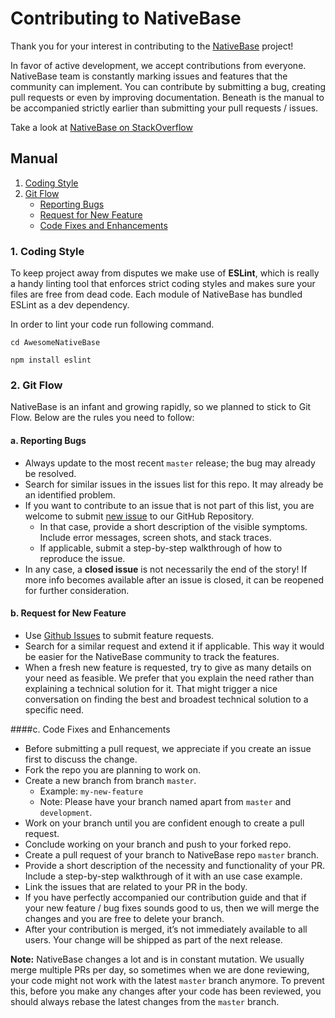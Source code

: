 
# Contributing to NativeBase

Thank you for your interest in contributing to the [NativeBase](http://nativebase.io/) project!

In favor of active development, we accept contributions from everyone. NativeBase team is constantly marking issues and features that the community can implement. You can contribute by submitting a bug, creating pull requests or even by improving documentation. Beneath is the manual to be accompanied strictly earlier than submitting your pull requests / issues.

Take a look at [NativeBase on StackOverflow](http://stackoverflow.com/questions/tagged/native-base)


## Manual

1. [Coding Style](#1-coding-style)
2. [Git Flow](#2-git-flow)
	- [Reporting Bugs](#a-reporting-bugs)
    - [Request for New Feature](#b-request-for-new-feature)
    - [Code Fixes and Enhancements](#c-code-fixes-and-enhancements)


### 1. Coding Style

To keep project away from disputes we make use of **ESLint**, which is really a handy linting tool that enforces strict coding styles and makes sure your files are free from dead code. Each module of NativeBase has bundled ESLint as a dev dependency.

In order to lint your code run following command. 

```
cd AwesomeNativeBase

npm install eslint
```


### 2. Git Flow

NativeBase is an infant and growing rapidly, so we planned to stick to Git Flow. Below are the rules you need to follow:

#### a. Reporting Bugs

-	Always update to the most recent `master` release; the bug may already be resolved.
-	Search for similar issues in the issues list for this repo. It may already be an identified problem.
-	If you want to contribute to an issue that is not part of this list, you are welcome to submit [new issue](https://github.com/GeekyAnts/NativeBase/issues/new) to our GitHub Repository.
	-	In that case, provide a short description of the visible symptoms. Include error messages, screen shots, and stack traces.
	-	If applicable, submit a step-by-step walkthrough of how to reproduce the issue.
-	In any case, a **closed issue** is not necessarily the end of the story! If more info becomes available after an issue is closed, it can be reopened for further consideration.


#### b. Request for New Feature

-	Use [Github Issues](https://github.com/GeekyAnts/NativeBase/issues) to submit feature requests.
-	Search for a similar request and extend it if applicable. This way it would be easier for the NativeBase community to track the features.
-	When a fresh new feature is requested, try to give as many details on your need as feasible. We prefer that you explain the need rather than explaining a technical solution for it. That might trigger a nice conversation on finding the best and broadest technical solution to a specific need.


####c. Code Fixes and Enhancements

-	Before submitting a pull request, we appreciate if you create an issue first to discuss the change.
-	Fork the repo you are planning to work on.
-	Create a new branch from branch `master`.
    -  Example: `my-new-feature`
    -  Note: Please have your branch named apart from `master` and `development`.
-	Work on your branch until you are confident enough to create a pull request.
-	Conclude working on your branch and push to your forked repo.
-	Create a pull request of your branch to NativeBase repo `master` branch.
-	Provide a short description of the necessity and functionality of your PR. Include a step-by-step walkthrough of it with an use case example.
-	Link the issues that are related to your PR in the body.
-	If you have perfectly accompanied our contribution guide and that if your new feature / bug fixes sounds good to us, then we will merge the changes and you are free to delete your branch.
-	After your contribution is merged, it’s not immediately available to all users. Your change will be shipped as part of the next release.


**Note:** NativeBase changes a lot and is in constant mutation. We usually merge multiple PRs per day, so sometimes when we are done reviewing, your code might not work with the latest `master` branch anymore. To prevent this, before you make any changes after your code has been reviewed, you should always rebase the latest changes from the `master` branch.






